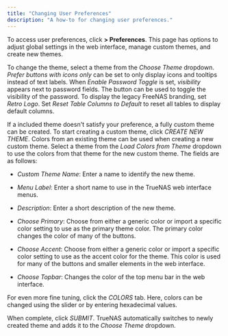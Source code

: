 ```yaml
---
title: "Changing User Preferences"
description: "A how-to for changing user preferences."
---
```


To access user preferences, click <i class="fas fa-cog" aria-hidden="true" title="Settings"></i> **> Preferences**.
This page has options to adjust global settings in the web interface, manage custom themes, and create new themes.

To change the theme, select a theme from the *Choose Theme* dropdown.
*Prefer buttons with icons only* can be set to only display icons and tooltips instead of text labels. When *Enable Password Toggle* is set, <i class="material-icons" aria-hidden="true" title="Visibility">visibility</i> appears next to password fields. The button can be used to toggle the visibility of the password. To display the legacy FreeNAS branding, set *Retro Logo*. Set *Reset Table Columns to Default* to reset all tables to display default columns.

If a included theme doesn't satisfy your preference, a fully custom theme can be created.
To start creating a custom theme, click *CREATE NEW THEME*.
Colors from an existing theme can be used when creating a new custom theme.
Select a theme from the *Load Colors from Theme* dropdown to use the colors from that theme for the new custom theme.
The fields are as follows:

* *Custom Theme Name*: Enter a name to identify the new theme.

* *Menu Label*: Enter a short name to use in the TrueNAS web interface menus.

* *Description*: Enter a short description of the new theme.

* *Choose Primary*: Choose from either a generic color or import a specific color setting to use as the primary theme color.
  The primary color changes the color of many of the buttons.

* *Choose Accent*: Choose from either a generic color or import a specific color setting to use as the accent color for the theme.
  This color is used for many of the buttons and smaller elements in the web interface.

* *Choose Topbar*: Changes the color of the top menu bar in the web interface.

For even more fine tuning, click the *COLORS* tab.
Here, colors can be changed using the slider or by entering hexadecimal values.

When complete, click *SUBMIT*.
TrueNAS automatically switches to newly created theme and adds it to the *Choose Theme* dropdown.

